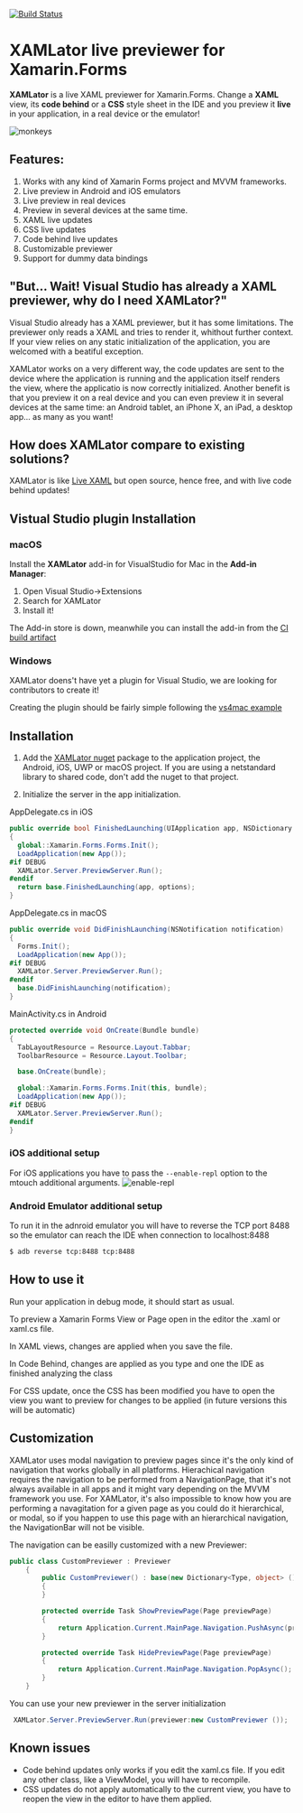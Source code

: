 [![Build Status](https://dev.azure.com/ylatuya/XAMLator/_apis/build/status/ylatuya.XAMLator)](https://dev.azure.com/ylatuya/XAMLator/_build/latest?definitionId=1)

# XAMLator live previewer for Xamarin.Forms

**XAMLator** is a live XAML previewer for Xamarin.Forms. Change a **XAML** view, its **code behind** or a **CSS** style sheet in the IDE and you preview it **live** in your application, in a real device or the emulator!

![monkeys](https://raw.githubusercontent.com/ylatuya/XAMLator/master/docs/monkeys.gif)

## Features:
  1. Works with any kind of Xamarin Forms project and MVVM frameworks.
  2. Live preview in Android and iOS emulators
  3. Live preview in real devices
  4. Preview in several devices at the same time.
  5. XAML live updates
  6. CSS live updates
  7. Code behind live updates
  8. Customizable previewer
  9. Support for dummy data bindings

## "But... Wait! Visual Studio has already a XAML previewer, why do I need XAMLator?"

Visual Studio already has a XAML previewer, but it has some limitations. The previewer only reads a XAML and tries to render it, whithout further context. If your view relies on any static initialization of the application, you are welcomed with a beatiful exception.

XAMLator works on a very different way, the code updates are sent to the device where the application is running and the application itself renders the view, where the applicatio is now correctly initialized. Another benefit is that you preview it on a real device and you can even preview it in several devices at the same time: an Android tablet, an iPhone X, an iPad, a desktop app... as many as you want!

## How does XAMLator compare to existing solutions?

XAMLator is like [Live XAML](https://www.livexaml.com/) but open source, hence free, and with live code behind updates!

## Vistual Studio plugin Installation

### macOS

Install the **XAMLator** add-in for VisualStudio for Mac in the **Add-in Manager**:
  1. Open Visual Studio->Extensions
  2. Search for XAMLator
  3. Install it!

The Add-in store is down, meanwhile you can install the add-in from the [CI build artifact](https://dev.azure.com/ylatuya/XAMLator/_build/latest\?definitionId\=1)

### Windows

XAMLator doens't have yet a plugin for Visual Studio, we are looking for contributors to create it!

Creating the plugin should be fairly simple following the [vs4mac example](https://github.com/ylatuya/XAMLator/tree/master/XAMLator.Client.MonoDevelop)

## Installation

1. Add the [XAMLator nuget](https://www.nuget.org/packages/XAMLator/) package to the application project, the Android, iOS, UWP or macOS project. If you are using a netstandard library to shared code, don't add the nuget to that project.

2. Initialize the server in the app initialization.

AppDelegate.cs in iOS

```csharp
public override bool FinishedLaunching(UIApplication app, NSDictionary options)
{
  global::Xamarin.Forms.Forms.Init();
  LoadApplication(new App());
#if DEBUG
  XAMLator.Server.PreviewServer.Run();
#endif
  return base.FinishedLaunching(app, options);
}
```

AppDelegate.cs in macOS

```csharp
public override void DidFinishLaunching(NSNotification notification)
{
  Forms.Init();
  LoadApplication(new App());
#if DEBUG
  XAMLator.Server.PreviewServer.Run();
#endif
  base.DidFinishLaunching(notification);
}
```

MainActivity.cs in Android

```csharp
protected override void OnCreate(Bundle bundle)
{
  TabLayoutResource = Resource.Layout.Tabbar;
  ToolbarResource = Resource.Layout.Toolbar;

  base.OnCreate(bundle);

  global::Xamarin.Forms.Forms.Init(this, bundle);
  LoadApplication(new App());
#if DEBUG
  XAMLator.Server.PreviewServer.Run();
#endif
}
```

### iOS additional setup

For iOS applications you have to pass the `--enable-repl` option to the mtouch additional arguments.
![enable-repl](https://raw.githubusercontent.com/ylatuya/XAMLator/master/docs/enable-repl.png)

### Android Emulator additional setup

To run it in the adnroid emulator you will have to reverse the TCP port 8488 so the emulator can reach the IDE when connection to localhost:8488

```bash
$ adb reverse tcp:8488 tcp:8488
```

## How to use it

Run your application in debug mode, it should start as usual.

To preview a Xamarin Forms View or Page open in the editor the .xaml or xaml.cs file.

In XAML views, changes are applied when you save the file.

In Code Behind, changes are applied as you type and one the IDE as finished analyzing the class 

For CSS update, once the CSS has been modified you have to open the view you want to preview for changes to be applied (in future versions this will be automatic)

## Customization

XAMLator uses modal navigation to preview pages since it's the only kind of navigation that works globally in all platforms. Hierachical navigation requires the navigation to be performed from a NavigationPage, that it's not always available in all apps and it might vary depending on the MVVM framework you use. For XAMLator, it's also impossible to know how you are performing a navagitation for a given page as you could do it hierarchical, or modal, so if you happen to use this page with an hierarchical navigation, the NavigationBar will not be visible.

The navigation can be easilly customized with a new Previewer:

```csharp
public class CustomPreviewer : Previewer
	{
		public CustomPreviewer() : base(new Dictionary<Type, object> ())
		{
		}

		protected override Task ShowPreviewPage(Page previewPage)
		{
			return Application.Current.MainPage.Navigation.PushAsync(previewPage, false);
		}

		protected override Task HidePreviewPage(Page previewPage)
		{
			return Application.Current.MainPage.Navigation.PopAsync();
		}
	}
```

You can use your new previewer in the server initialization
```csharp
 XAMLator.Server.PreviewServer.Run(previewer:new CustomPreviewer ());
```

## Known issues

* Code behind updates only works if you edit the xaml.cs file. If you edit any other class, like a ViewModel, you will have to recompile.
* CSS updates do not apply automatically to the current view, you have to reopen the view in the editor to have them applied.


